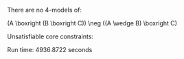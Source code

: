 
There are no 4-models of:

(A \boxright (B \boxright C))
\neg ((A \wedge B) \boxright C)

Unsatisfiable core constraints:

Run time: 4936.8722 seconds

